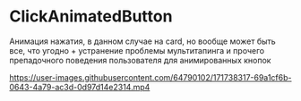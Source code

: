 # ClickAnimatedButton
Анимация нажатия, в данном случае на card, но вообще может быть все, что угодно + устранение проблемы мультитапинга и прочего препадочного поведения пользователя для анимированных кнопок


https://user-images.githubusercontent.com/64790102/171738317-69a1cf6b-0643-4a79-ac3d-0d97d14e2314.mp4

